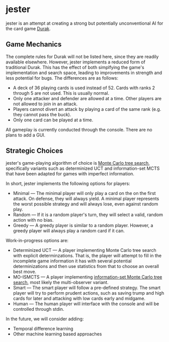 # jester

jester is an attempt at creating a strong but 
potentially unconventional AI for the card game [Durak](https://en.wikipedia.org/wiki/Durak).

## Game Mechanics

The complete rules for Durak will not be listed here, since
they are readily available elsewhere. However, jester implements
a reduced form of traditional Durak. This has the effect of both
simplfying the game's implementation and search space, leading
to improvements in strength and less potential for bugs. The
differences are as follows:

* A deck of 36 playing cards is used instead of 52. Cards with
ranks 2 through 5 are not used. This is usually normal.
* Only one attacker and defender are allowed at a time. Other
players are not allowed to join in an attack.
* Players cannot divert an attack by playing a card of the same 
rank (e.g. they cannot pass the buck).
* Only one card can be played at a time. 

All gameplay is currently conducted through the console. 
There are no plans to add a GUI.

## Strategic Choices

jester's game-playing algorithm of choice is 
[Monte Carlo tree search](https://en.wikipedia.org/wiki/Monte_Carlo_tree_search), 
specifically variants such as determinized UCT and 
information-set MCTS that have been adapted
for games with imperfect information. 

In short, jester implements the following options for players:

* Minimal — The minimal player will only play a card on the
on the first attack. On defense, they will always yield. 
A minimal player represents the worst possible
strategy and will always lose, even against random play.
* Random — If it is a random player's turn, they will select
a valid, random action with no bias.
* Greedy — A greedy player is similar to a random player.
However, a greedy player will always play a random card if it can. 

Work-in-progress options are:

* Determinized UCT — A player implementing Monte Carlo tree
search with explicit determinzations. That is, the player will
attempt to fill in the incomplete game information it has with
several potential determinizations and then use statistics from
that to choose an overall best move.
* MO-ISMCTS — A player implementing [information-set Monte Carlo
tree search](http://eprints.whiterose.ac.uk/75048/1/CowlingPowleyWhitehouse2012.pdf), most likely the multi-observer variant.
* Smart — The smart player will follow a pre-defined strategy. The
smart player will try to perform prudent actions, such as saving
trump and high cards for later and attacking with low cards 
early and midgame.
* Human — The human player will interface with the console and
will be controlled through stdin.

In the future, we will consider adding:

* Temporal difference learning
* Other machine learning based approaches
